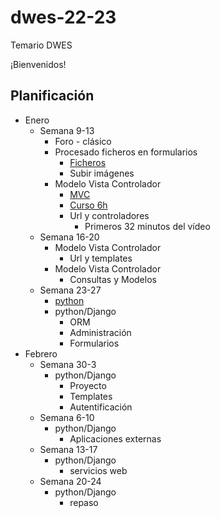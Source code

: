 # dwes-22-23
Temario DWES

¡Bienvenidos!

## Planificación

- Enero
  - Semana 9-13
    - Foro - clásico
    - Procesado ficheros en formularios
      - [Ficheros](https://www.w3schools.com/php/php_file_upload.asp)
      - Subir imágenes
    - Modelo Vista Controlador
      - [MVC](https://es.wikipedia.org/wiki/Modelo%E2%80%93vista%E2%80%93controlador)
      - [Curso 6h](https://www.youtube.com/watch?v=6ERdu4k62wI&ab_channel=freeCodeCamp.org)
      - Url y controladores
        - Primeros 32 minutos del vídeo
  - Semana 16-20
    - Modelo Vista Controlador
      - Url y templates
    - Modelo Vista Controlador
      - Consultas y Modelos
  - Semana 23-27
    - [python](https://es.slideshare.net/fraann/python-3542102)
    - python/Django
      - ORM
      - Administración
      - Formularios
- Febrero
  - Semana 30-3
    - python/Django
      - Proyecto
      - Templates
      - Autentificación
  - Semana 6-10
    - python/Django
      - Aplicaciones externas
  - Semana 13-17
    - python/Django
      - servicios web
  - Semana 20-24
    - python/Django
      - repaso
